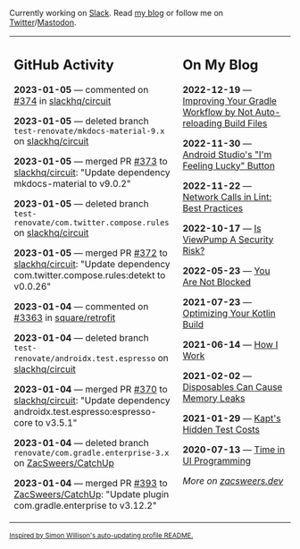 Currently working on [Slack](https://slack.com/). Read [my blog](https://zacsweers.dev/) or follow me on [Twitter](https://twitter.com/ZacSweers)/[Mastodon](https://hachyderm.io/@ZacSweers).

<table><tr><td valign="top" width="60%">

## GitHub Activity
<!-- githubActivity starts -->
**2023-01-05** — commented on [#374](https://github.com/slackhq/circuit/pull/374#issuecomment-1372284829) in [slackhq/circuit](https://github.com/slackhq/circuit)

**2023-01-05** — deleted branch `test-renovate/mkdocs-material-9.x` on [slackhq/circuit](https://github.com/slackhq/circuit)

**2023-01-05** — merged PR [#373](https://github.com/slackhq/circuit/pull/373) to [slackhq/circuit](https://github.com/slackhq/circuit): "Update dependency mkdocs-material to v9.0.2"

**2023-01-05** — deleted branch `test-renovate/com.twitter.compose.rules` on [slackhq/circuit](https://github.com/slackhq/circuit)

**2023-01-05** — merged PR [#372](https://github.com/slackhq/circuit/pull/372) to [slackhq/circuit](https://github.com/slackhq/circuit): "Update dependency com.twitter.compose.rules:detekt to v0.0.26"

**2023-01-04** — commented on [#3363](https://github.com/square/retrofit/issues/3363#issuecomment-1371767242) in [square/retrofit](https://github.com/square/retrofit)

**2023-01-04** — deleted branch `test-renovate/androidx.test.espresso` on [slackhq/circuit](https://github.com/slackhq/circuit)

**2023-01-04** — merged PR [#370](https://github.com/slackhq/circuit/pull/370) to [slackhq/circuit](https://github.com/slackhq/circuit): "Update dependency androidx.test.espresso:espresso-core to v3.5.1"

**2023-01-04** — deleted branch `renovate/com.gradle.enterprise-3.x` on [ZacSweers/CatchUp](https://github.com/ZacSweers/CatchUp)

**2023-01-04** — merged PR [#393](https://github.com/ZacSweers/CatchUp/pull/393) to [ZacSweers/CatchUp](https://github.com/ZacSweers/CatchUp): "Update plugin com.gradle.enterprise to v3.12.2"
<!-- githubActivity ends -->
</td><td valign="top" width="40%">

## On My Blog
<!-- blog starts -->
**2022-12-19** — [Improving Your Gradle Workflow by Not Auto-reloading Build Files](https://www.zacsweers.dev/improving-your-workflow-by-not-auto-reloading-build-files/)

**2022-11-30** — [Android Studio's "I'm Feeling Lucky" Button](https://www.zacsweers.dev/android-studios-im-feeling-lucky-button/)

**2022-11-22** — [Network Calls in Lint: Best Practices](https://www.zacsweers.dev/network-calls-in-lint-best-practices/)

**2022-10-17** — [Is ViewPump A Security Risk?](https://www.zacsweers.dev/is-viewpump-a-security-risk/)

**2022-05-23** — [You Are Not Blocked](https://www.zacsweers.dev/you-are-not-blocked/)

**2021-07-23** — [Optimizing Your Kotlin Build](https://www.zacsweers.dev/optimizing-your-kotlin-build/)

**2021-06-14** — [How I Work](https://www.zacsweers.dev/how-i-work/)

**2021-02-02** — [Disposables Can Cause Memory Leaks](https://www.zacsweers.dev/disposables-can-cause-memory-leaks/)

**2021-01-29** — [Kapt's Hidden Test Costs](https://www.zacsweers.dev/kapts-hidden-test-costs/)

**2020-07-13** — [Time in UI Programming](https://www.zacsweers.dev/time-in-ui/)
<!-- blog ends -->
_More on [zacsweers.dev](https://zacsweers.dev/)_
</td></tr></table>

<sub><a href="https://simonwillison.net/2020/Jul/10/self-updating-profile-readme/">Inspired by Simon Willison's auto-updating profile README.</a></sub>